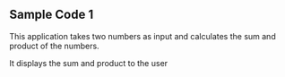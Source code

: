 <h2>Sample Code 1</h2>
<p>This application takes two numbers as input and calculates the sum and product of the numbers.</p>
<p>It displays the sum and product to the user</p>

